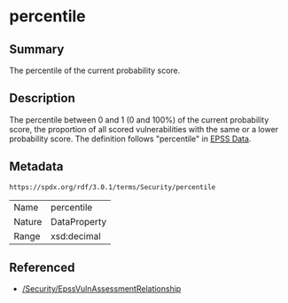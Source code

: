 <!-- Automatically generated by spec-parser v2.5.0 on 2024-08-10T18:46:28.607668+00:00 -->
<!-- SPDX-License-Identifier: Community-Spec-1.0 -->

# percentile

## Summary

The percentile of the current probability score.


## Description

The percentile between 0 and 1 (0 and 100%) of the current probability score,
the proportion of all scored vulnerabilities with the same or a lower
probability score. The definition follows "percentile" in
[EPSS Data](https://www.first.org/epss/data_stats).


## Metadata

`https://spdx.org/rdf/3.0.1/terms/Security/percentile`


| | |
|---|---|
| Name | percentile |
| Nature | DataProperty |
| Range | xsd:decimal |




## Referenced

- [/Security/EpssVulnAssessmentRelationship](../../Security/Classes/EpssVulnAssessmentRelationship.md)

